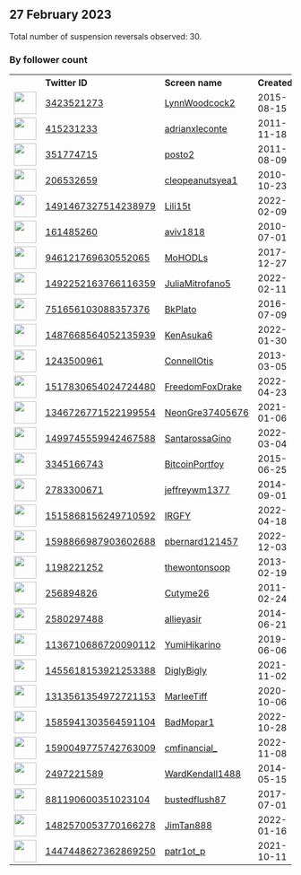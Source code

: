 
## 27 February 2023
Total number of suspension reversals observed: 30.

### By follower count
<table><tr><th></th><th align="left">Twitter ID</th><th align="left">Screen name</th>
<th align="left">Created</th><th align="left">Status</th><th align="left">Suspended</th><th align="left">Followers</th>
<tr><td><a href="https://pbs.twimg.com/profile_images/1539662406451879940/qp7wANkq_normal.jpg"><img src="https://pbs.twimg.com/profile_images/1539662406451879940/qp7wANkq_normal.jpg" width="40px" height="40px" align="center"/></a></td><td><a href="https://twitter.com/intent/user?user_id=3423521273">3423521273</a></td><td><a href="https://twitter.com/LynnWoodcock2">LynnWoodcock2</a></td><td>2015-08-15</td><td align="center"></td><td>2022-07-18</td><td>13379</td></tr>
<tr><td><a href="https://pbs.twimg.com/profile_images/1167915653149257730/XIMEcPRy_normal.jpg"><img src="https://pbs.twimg.com/profile_images/1167915653149257730/XIMEcPRy_normal.jpg" width="40px" height="40px" align="center"/></a></td><td><a href="https://twitter.com/intent/user?user_id=415231233">415231233</a></td><td><a href="https://twitter.com/adrianxleconte">adrianxleconte</a></td><td>2011-11-18</td><td align="center"></td><td>2022-03-10</td><td>9686</td></tr>
<tr><td><a href="https://pbs.twimg.com/profile_images/834650556660490240/MA8Xgmbr_normal.jpg"><img src="https://pbs.twimg.com/profile_images/834650556660490240/MA8Xgmbr_normal.jpg" width="40px" height="40px" align="center"/></a></td><td><a href="https://twitter.com/intent/user?user_id=351774715">351774715</a></td><td><a href="https://twitter.com/posto2">posto2</a></td><td>2011-08-09</td><td align="center"></td><td></td><td>6095</td></tr>
<tr><td><a href="https://pbs.twimg.com/profile_images/1471562224040923137/ba4RyM9-_normal.jpg"><img src="https://pbs.twimg.com/profile_images/1471562224040923137/ba4RyM9-_normal.jpg" width="40px" height="40px" align="center"/></a></td><td><a href="https://twitter.com/intent/user?user_id=206532659">206532659</a></td><td><a href="https://twitter.com/cleopeanutsyea1">cleopeanutsyea1</a></td><td>2010-10-23</td><td align="center"></td><td>2022-08-20</td><td>3342</td></tr>
<tr><td><a href="https://pbs.twimg.com/profile_images/1585367622316597248/Gzqg7w9y_normal.jpg"><img src="https://pbs.twimg.com/profile_images/1585367622316597248/Gzqg7w9y_normal.jpg" width="40px" height="40px" align="center"/></a></td><td><a href="https://twitter.com/intent/user?user_id=1491467327514238979">1491467327514238979</a></td><td><a href="https://twitter.com/Lili15t">Lili15t</a></td><td>2022-02-09</td><td align="center"></td><td>2022-11-10</td><td>2977</td></tr>
<tr><td><a href="https://pbs.twimg.com/profile_images/1311632795727470592/JE-WzM3L_normal.jpg"><img src="https://pbs.twimg.com/profile_images/1311632795727470592/JE-WzM3L_normal.jpg" width="40px" height="40px" align="center"/></a></td><td><a href="https://twitter.com/intent/user?user_id=161485260">161485260</a></td><td><a href="https://twitter.com/aviv1818">aviv1818</a></td><td>2010-07-01</td><td align="center"></td><td></td><td>2676</td></tr>
<tr><td><a href="https://pbs.twimg.com/profile_images/1214274674949066757/KawLOL8G_normal.jpg"><img src="https://pbs.twimg.com/profile_images/1214274674949066757/KawLOL8G_normal.jpg" width="40px" height="40px" align="center"/></a></td><td><a href="https://twitter.com/intent/user?user_id=946121769630552065">946121769630552065</a></td><td><a href="https://twitter.com/MoHODLs">MoHODLs</a></td><td>2017-12-27</td><td align="center"></td><td>2022-10-19</td><td>2074</td></tr>
<tr><td><a href="https://pbs.twimg.com/profile_images/1525895664076566528/5JSGSMAQ_normal.jpg"><img src="https://pbs.twimg.com/profile_images/1525895664076566528/5JSGSMAQ_normal.jpg" width="40px" height="40px" align="center"/></a></td><td><a href="https://twitter.com/intent/user?user_id=1492252163766116359">1492252163766116359</a></td><td><a href="https://twitter.com/JuliaMitrofano5">JuliaMitrofano5</a></td><td>2022-02-11</td><td align="center"></td><td>2022-05-31</td><td>1080</td></tr>
<tr><td><a href="https://pbs.twimg.com/profile_images/1572180890238783489/wR0Hxnx__normal.jpg"><img src="https://pbs.twimg.com/profile_images/1572180890238783489/wR0Hxnx__normal.jpg" width="40px" height="40px" align="center"/></a></td><td><a href="https://twitter.com/intent/user?user_id=751656103088357376">751656103088357376</a></td><td><a href="https://twitter.com/BkPlato">BkPlato</a></td><td>2016-07-09</td><td align="center"></td><td>2022-10-23</td><td>1027</td></tr>
<tr><td><a href="https://pbs.twimg.com/profile_images/1487669295534465024/kyiBhNE1_normal.jpg"><img src="https://pbs.twimg.com/profile_images/1487669295534465024/kyiBhNE1_normal.jpg" width="40px" height="40px" align="center"/></a></td><td><a href="https://twitter.com/intent/user?user_id=1487668564052135939">1487668564052135939</a></td><td><a href="https://twitter.com/KenAsuka6">KenAsuka6</a></td><td>2022-01-30</td><td align="center"></td><td>2022-07-28</td><td>946</td></tr>
<tr><td><a href="https://pbs.twimg.com/profile_images/378800000279855319/bb1aba375ba8ff088f1bb91cc40ded80_normal.jpeg"><img src="https://pbs.twimg.com/profile_images/378800000279855319/bb1aba375ba8ff088f1bb91cc40ded80_normal.jpeg" width="40px" height="40px" align="center"/></a></td><td><a href="https://twitter.com/intent/user?user_id=1243500961">1243500961</a></td><td><a href="https://twitter.com/ConnellOtis">ConnellOtis</a></td><td>2013-03-05</td><td align="center"></td><td>2023-02-15</td><td>903</td></tr>
<tr><td><a href="https://pbs.twimg.com/profile_images/1517830882207440897/pgMr1M6b_normal.jpg"><img src="https://pbs.twimg.com/profile_images/1517830882207440897/pgMr1M6b_normal.jpg" width="40px" height="40px" align="center"/></a></td><td><a href="https://twitter.com/intent/user?user_id=1517830654024724480">1517830654024724480</a></td><td><a href="https://twitter.com/FreedomFoxDrake">FreedomFoxDrake</a></td><td>2022-04-23</td><td align="center"></td><td>2023-02-22</td><td>886</td></tr>
<tr><td><a href="https://pbs.twimg.com/profile_images/1346726890942455808/GNnluuMZ_normal.jpg"><img src="https://pbs.twimg.com/profile_images/1346726890942455808/GNnluuMZ_normal.jpg" width="40px" height="40px" align="center"/></a></td><td><a href="https://twitter.com/intent/user?user_id=1346726771522199554">1346726771522199554</a></td><td><a href="https://twitter.com/NeonGre37405676">NeonGre37405676</a></td><td>2021-01-06</td><td align="center"></td><td>2023-02-11</td><td>822</td></tr>
<tr><td><a href="https://pbs.twimg.com/profile_images/1610715463780122653/9JzCxV6G_normal.jpg"><img src="https://pbs.twimg.com/profile_images/1610715463780122653/9JzCxV6G_normal.jpg" width="40px" height="40px" align="center"/></a></td><td><a href="https://twitter.com/intent/user?user_id=1499745559942467588">1499745559942467588</a></td><td><a href="https://twitter.com/SantarossaGino">SantarossaGino</a></td><td>2022-03-04</td><td align="center"></td><td>2023-01-29</td><td>566</td></tr>
<tr><td><a href="https://pbs.twimg.com/profile_images/1260851058219286528/P17XKlPq_normal.jpg"><img src="https://pbs.twimg.com/profile_images/1260851058219286528/P17XKlPq_normal.jpg" width="40px" height="40px" align="center"/></a></td><td><a href="https://twitter.com/intent/user?user_id=3345166743">3345166743</a></td><td><a href="https://twitter.com/BitcoinPortfoy">BitcoinPortfoy</a></td><td>2015-06-25</td><td align="center"></td><td>2022-04-24</td><td>494</td></tr>
<tr><td><a href="https://pbs.twimg.com/profile_images/506259705581166592/KyqYhLgq_normal.jpeg"><img src="https://pbs.twimg.com/profile_images/506259705581166592/KyqYhLgq_normal.jpeg" width="40px" height="40px" align="center"/></a></td><td><a href="https://twitter.com/intent/user?user_id=2783300671">2783300671</a></td><td><a href="https://twitter.com/jeffreywm1377">jeffreywm1377</a></td><td>2014-09-01</td><td align="center"></td><td>2023-02-20</td><td>412</td></tr>
<tr><td><a href="https://pbs.twimg.com/profile_images/1611074764679909376/n152-Rky_normal.jpg"><img src="https://pbs.twimg.com/profile_images/1611074764679909376/n152-Rky_normal.jpg" width="40px" height="40px" align="center"/></a></td><td><a href="https://twitter.com/intent/user?user_id=1515868156249710592">1515868156249710592</a></td><td><a href="https://twitter.com/IRGFY">IRGFY</a></td><td>2022-04-18</td><td align="center"></td><td>2023-01-30</td><td>253</td></tr>
<tr><td><a href="https://pbs.twimg.com/profile_images/1598867196297596928/golpME4L_normal.jpg"><img src="https://pbs.twimg.com/profile_images/1598867196297596928/golpME4L_normal.jpg" width="40px" height="40px" align="center"/></a></td><td><a href="https://twitter.com/intent/user?user_id=1598866987903602688">1598866987903602688</a></td><td><a href="https://twitter.com/pbernard121457">pbernard121457</a></td><td>2022-12-03</td><td align="center"></td><td>2023-02-21</td><td>213</td></tr>
<tr><td><a href="https://pbs.twimg.com/profile_images/1353424548985618438/f9JQsmud_normal.jpg"><img src="https://pbs.twimg.com/profile_images/1353424548985618438/f9JQsmud_normal.jpg" width="40px" height="40px" align="center"/></a></td><td><a href="https://twitter.com/intent/user?user_id=1198221252">1198221252</a></td><td><a href="https://twitter.com/thewontonsoop">thewontonsoop</a></td><td>2013-02-19</td><td align="center"></td><td>2022-09-12</td><td>195</td></tr>
<tr><td><a href="https://pbs.twimg.com/profile_images/1398876349784379400/AhvZsl8s_normal.jpg"><img src="https://pbs.twimg.com/profile_images/1398876349784379400/AhvZsl8s_normal.jpg" width="40px" height="40px" align="center"/></a></td><td><a href="https://twitter.com/intent/user?user_id=256894826">256894826</a></td><td><a href="https://twitter.com/Cutyme26">Cutyme26</a></td><td>2011-02-24</td><td align="center"></td><td>2023-02-20</td><td>133</td></tr>
<tr><td><a href="https://pbs.twimg.com/profile_images/1467725627876950016/Zd0a6Ni-_normal.jpg"><img src="https://pbs.twimg.com/profile_images/1467725627876950016/Zd0a6Ni-_normal.jpg" width="40px" height="40px" align="center"/></a></td><td><a href="https://twitter.com/intent/user?user_id=2580297488">2580297488</a></td><td><a href="https://twitter.com/allieyasir">allieyasir</a></td><td>2014-06-21</td><td align="center"></td><td>2022-12-07</td><td>68</td></tr>
<tr><td><a href="https://pbs.twimg.com/profile_images/1478608731889971201/9evfqkaR_normal.jpg"><img src="https://pbs.twimg.com/profile_images/1478608731889971201/9evfqkaR_normal.jpg" width="40px" height="40px" align="center"/></a></td><td><a href="https://twitter.com/intent/user?user_id=1136710686720090112">1136710686720090112</a></td><td><a href="https://twitter.com/YumiHikarino">YumiHikarino</a></td><td>2019-06-06</td><td align="center"></td><td>2023-02-15</td><td>51</td></tr>
<tr><td><a href="https://pbs.twimg.com/profile_images/1461776024056782852/et-wHsMr_normal.jpg"><img src="https://pbs.twimg.com/profile_images/1461776024056782852/et-wHsMr_normal.jpg" width="40px" height="40px" align="center"/></a></td><td><a href="https://twitter.com/intent/user?user_id=1455618153921253388">1455618153921253388</a></td><td><a href="https://twitter.com/DiglyBigly">DiglyBigly</a></td><td>2021-11-02</td><td align="center"></td><td>2023-02-21</td><td>44</td></tr>
<tr><td><a href="https://pbs.twimg.com/profile_images/1548968797284884480/EhguYfPO_normal.jpg"><img src="https://pbs.twimg.com/profile_images/1548968797284884480/EhguYfPO_normal.jpg" width="40px" height="40px" align="center"/></a></td><td><a href="https://twitter.com/intent/user?user_id=1313561354972721153">1313561354972721153</a></td><td><a href="https://twitter.com/MarleeTiff">MarleeTiff</a></td><td>2020-10-06</td><td align="center"></td><td>2022-08-04</td><td>41</td></tr>
<tr><td><a href="https://pbs.twimg.com/profile_images/1585963334641360902/v_gD2ZEV_normal.jpg"><img src="https://pbs.twimg.com/profile_images/1585963334641360902/v_gD2ZEV_normal.jpg" width="40px" height="40px" align="center"/></a></td><td><a href="https://twitter.com/intent/user?user_id=1585941303564591104">1585941303564591104</a></td><td><a href="https://twitter.com/BadMopar1">BadMopar1</a></td><td>2022-10-28</td><td align="center"></td><td>2022-12-14</td><td>26</td></tr>
<tr><td><a href="https://pbs.twimg.com/profile_images/1590051279090421761/hJz96IVk_normal.jpg"><img src="https://pbs.twimg.com/profile_images/1590051279090421761/hJz96IVk_normal.jpg" width="40px" height="40px" align="center"/></a></td><td><a href="https://twitter.com/intent/user?user_id=1590049775742763009">1590049775742763009</a></td><td><a href="https://twitter.com/cmfinancial_">cmfinancial_</a></td><td>2022-11-08</td><td align="center"></td><td>2022-12-27</td><td>26</td></tr>
<tr><td><a href="https://pbs.twimg.com/profile_images/1599580252124155904/Im0UqWJX_normal.jpg"><img src="https://pbs.twimg.com/profile_images/1599580252124155904/Im0UqWJX_normal.jpg" width="40px" height="40px" align="center"/></a></td><td><a href="https://twitter.com/intent/user?user_id=2497221589">2497221589</a></td><td><a href="https://twitter.com/WardKendall1488">WardKendall1488</a></td><td>2014-05-15</td><td align="center"></td><td>2022-12-29</td><td>21</td></tr>
<tr><td><a href="https://pbs.twimg.com/profile_images/1285896353781080064/VqYQa7Iw_normal.jpg"><img src="https://pbs.twimg.com/profile_images/1285896353781080064/VqYQa7Iw_normal.jpg" width="40px" height="40px" align="center"/></a></td><td><a href="https://twitter.com/intent/user?user_id=881190600351023104">881190600351023104</a></td><td><a href="https://twitter.com/bustedflush87">bustedflush87</a></td><td>2017-07-01</td><td align="center"></td><td>2022-12-31</td><td>16</td></tr>
<tr><td><a href="https://pbs.twimg.com/profile_images/1482570253473546240/aiJTMyR0_normal.jpg"><img src="https://pbs.twimg.com/profile_images/1482570253473546240/aiJTMyR0_normal.jpg" width="40px" height="40px" align="center"/></a></td><td><a href="https://twitter.com/intent/user?user_id=1482570053770166278">1482570053770166278</a></td><td><a href="https://twitter.com/JimTan888">JimTan888</a></td><td>2022-01-16</td><td align="center"></td><td>2022-08-14</td><td>6</td></tr>
<tr><td><a href="https://pbs.twimg.com/profile_images/1560586560172867586/L9UDKPYc_normal.jpg"><img src="https://pbs.twimg.com/profile_images/1560586560172867586/L9UDKPYc_normal.jpg" width="40px" height="40px" align="center"/></a></td><td><a href="https://twitter.com/intent/user?user_id=1447448627362869250">1447448627362869250</a></td><td><a href="https://twitter.com/patr1ot_p">patr1ot_p</a></td><td>2021-10-11</td><td align="center"></td><td>2022-12-01</td><td>0</td></tr>
</table>
